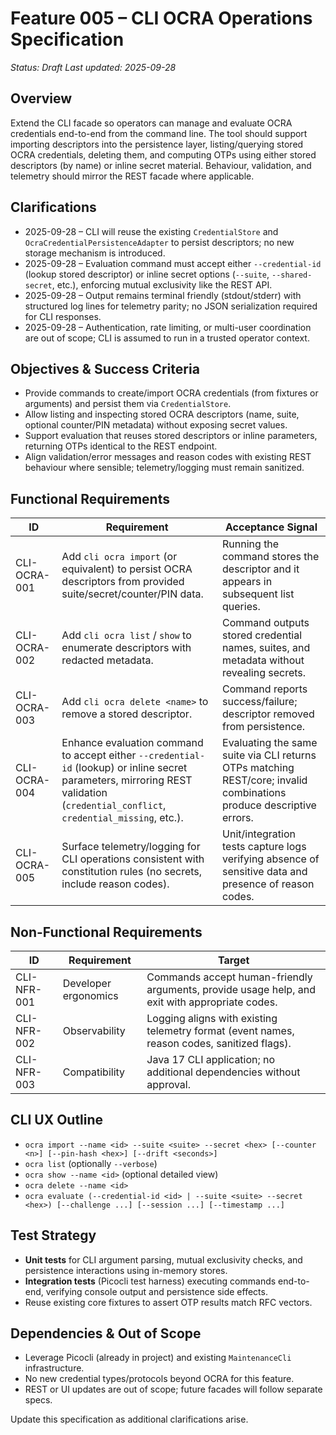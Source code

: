 # Feature 005 – CLI OCRA Operations Specification

_Status: Draft_
_Last updated: 2025-09-28_

## Overview
Extend the CLI facade so operators can manage and evaluate OCRA credentials end-to-end from the command line. The tool should support importing descriptors into the persistence layer, listing/querying stored OCRA credentials, deleting them, and computing OTPs using either stored descriptors (by name) or inline secret material. Behaviour, validation, and telemetry should mirror the REST facade where applicable.

## Clarifications
- 2025-09-28 – CLI will reuse the existing `CredentialStore` and `OcraCredentialPersistenceAdapter` to persist descriptors; no new storage mechanism is introduced.
- 2025-09-28 – Evaluation command must accept either `--credential-id` (lookup stored descriptor) or inline secret options (`--suite`, `--shared-secret`, etc.), enforcing mutual exclusivity like the REST API.
- 2025-09-28 – Output remains terminal friendly (stdout/stderr) with structured log lines for telemetry parity; no JSON serialization required for CLI responses.
- 2025-09-28 – Authentication, rate limiting, or multi-user coordination are out of scope; CLI is assumed to run in a trusted operator context.

## Objectives & Success Criteria
- Provide commands to create/import OCRA credentials (from fixtures or arguments) and persist them via `CredentialStore`.
- Allow listing and inspecting stored OCRA descriptors (name, suite, optional counter/PIN metadata) without exposing secret values.
- Support evaluation that reuses stored descriptors or inline parameters, returning OTPs identical to the REST endpoint.
- Align validation/error messages and reason codes with existing REST behaviour where sensible; telemetry/logging must remain sanitized.

## Functional Requirements
| ID | Requirement | Acceptance Signal |
|----|-------------|-------------------|
| CLI-OCRA-001 | Add `cli ocra import` (or equivalent) to persist OCRA descriptors from provided suite/secret/counter/PIN data. | Running the command stores the descriptor and it appears in subsequent list queries. |
| CLI-OCRA-002 | Add `cli ocra list` / `show` to enumerate descriptors with redacted metadata. | Command outputs stored credential names, suites, and metadata without revealing secrets. |
| CLI-OCRA-003 | Add `cli ocra delete <name>` to remove a stored descriptor. | Command reports success/failure; descriptor removed from persistence. |
| CLI-OCRA-004 | Enhance evaluation command to accept either `--credential-id` (lookup) or inline secret parameters, mirroring REST validation (`credential_conflict`, `credential_missing`, etc.). | Evaluating the same suite via CLI returns OTPs matching REST/core; invalid combinations produce descriptive errors. |
| CLI-OCRA-005 | Surface telemetry/logging for CLI operations consistent with constitution rules (no secrets, include reason codes). | Unit/integration tests capture logs verifying absence of sensitive data and presence of reason codes. |

## Non-Functional Requirements
| ID | Requirement | Target |
|----|-------------|--------|
| CLI-NFR-001 | Developer ergonomics | Commands accept human-friendly arguments, provide usage help, and exit with appropriate codes. |
| CLI-NFR-002 | Observability | Logging aligns with existing telemetry format (event names, reason codes, sanitized flags). |
| CLI-NFR-003 | Compatibility | Java 17 CLI application; no additional dependencies without approval. |

## CLI UX Outline
- `ocra import --name <id> --suite <suite> --secret <hex> [--counter <n>] [--pin-hash <hex>] [--drift <seconds>]`
- `ocra list` (optionally `--verbose`)
- `ocra show --name <id>` (optional detailed view)
- `ocra delete --name <id>`
- `ocra evaluate (--credential-id <id> | --suite <suite> --secret <hex>) [--challenge ...] [--session ...] [--timestamp ...]`

## Test Strategy
- **Unit tests** for CLI argument parsing, mutual exclusivity checks, and persistence interactions using in-memory stores.
- **Integration tests** (Picocli test harness) executing commands end-to-end, verifying console output and persistence side effects.
- Reuse existing core fixtures to assert OTP results match RFC vectors.

## Dependencies & Out of Scope
- Leverage Picocli (already in project) and existing `MaintenanceCli` infrastructure.
- No new credential types/protocols beyond OCRA for this feature.
- REST or UI updates are out of scope; future facades will follow separate specs.

Update this specification as additional clarifications arise.
